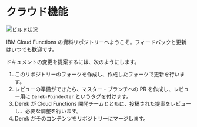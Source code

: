 # クラウド機能

[![ビルド状況](https://travis.ibm.com/BlueMix-Fabric/bluewhisk-docs.svg?token=Rt7qrw9ADrkv4kFiywCq&branch=master)](https://travis.ibm.com/BlueMix-Fabric/bluewhisk-docs)

IBM Cloud Functions の資料リポジトリーへようこそ。フィードバックと更新はいつでも歓迎です。






ドキュメントの変更を提案するには、次のようにします。

1. このリポジトリーのフォークを作成し、作成したフォークで更新を行います。
2. レビューの準備ができたら、マスター・ブランチへの PR を作成し、レビュー用に `Derek-Poindexter` というタグを付けます。
3. Derek が Cloud Functions 開発チームとともに、投稿された提案をレビューし、必要な調整を行います。
4. Derek がそのコンテンツをリポジトリーにマージします。




